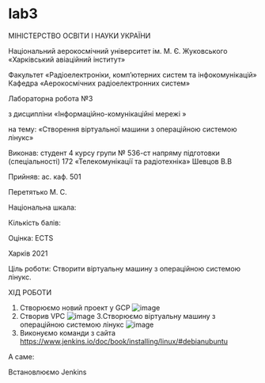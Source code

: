 # lab3
МІНІСТЕРСТВО ОСВІТИ І НАУКИ УКРАЇНИ

Національний аерокосмічний університет ім. М. Є. Жуковського «Харківський авіаційний інститут»

Факультет «Радіоелектроніки, комп’ютерних систем та інфокомунікацій» Кафедра «Аерокосмічних радіоелектронних систем»

Лабораторна робота №3

з дисципліни «Інформаційно-комунікаційні мережі »

на тему: «Створення віртуальної машини з операційною системою лінукс»

Виконав: студент 4 курсу групи № 536-ст напряму підготовки (спеціальності) 172 «Телекомунікації та радіотехніка» Шевцов В.В

Прийняв: ас. каф. 501

Перетятько М. С.

Національна шкала:

Кількість балів:

Оцінка: ECTS

Харків 2021

Ціль роботи: Створити віртуальну машину з операційною системою лінукс.

ХІД РОБОТИ

1. Cтворюємо новий проект у GCP
![image](https://user-images.githubusercontent.com/79759252/117306573-73695400-ae88-11eb-903a-76cd5af2e372.png)
2. Створив VPC
![image](https://user-images.githubusercontent.com/79759252/117307318-220d9480-ae89-11eb-81b1-a9234fe078ab.png)
3.Створюємо віртуальну машину з операційною системою лінукс
![image](https://user-images.githubusercontent.com/79759252/117307451-41a4bd00-ae89-11eb-8703-39be08e44968.png)
4. Виконуємо команди з сайта https://www.jenkins.io/doc/book/installing/linux/#debianubuntu

А саме:

Встановлюємо Jenkins
